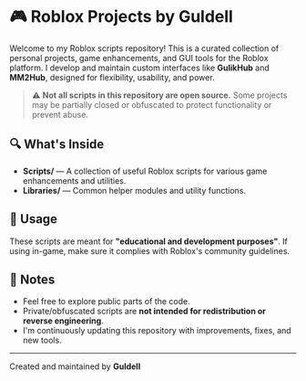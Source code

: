# 🎮 Roblox Projects by Guldell

Welcome to my Roblox scripts repository! This is a curated collection of personal projects, game enhancements, and GUI tools for the Roblox platform. I develop and maintain custom interfaces like **GulikHub** and **MM2Hub**, designed for flexibility, usability, and power.

> ⚠️ **Not all scripts in this repository are open source.** Some projects may be partially closed or obfuscated to protect functionality or prevent abuse.

## 🔍 What's Inside

- **Scripts/** — A collection of useful Roblox scripts for various game enhancements and utilities.
- **Libraries/** — Common helper modules and utility functions.

## 🚀 Usage

These scripts are meant for **"educational and development purposes"**. If using in-game, make sure it complies with Roblox's community guidelines.

## 📌 Notes

- Feel free to explore public parts of the code.
- Private/obfuscated scripts are **not intended for redistribution or reverse engineering**.
- I'm continuously updating this repository with improvements, fixes, and new tools.

---

Created and maintained by **Guldell**
